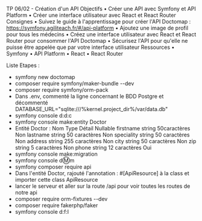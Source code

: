 TP 06/02 - Création d'un API
Objectifs
• Créer une API avec Symfony et API Platform
• Créer une interface utilisateur avec React et React Router
Consignes
• Suivez le guide à l'apprentissage pour créer l'API Doctomap : https://symfony.agiliteach.fr/#/api-platform
• Ajoutez une image de profil pour tous les médecins
• Créez une interface utilisateur avec React et React Router pour consommer l'API Doctomap
• Sécurisez l'API pour qu'elle ne puisse être appelée que par votre interface utilisateur
Ressources
• Symfony
• API Platform
• React
• React Router


Liste Etapes : 
- symfony new doctomap
- composer require symfony/maker-bundle --dev
- composer require symfony/orm-pack
- Dans .env, commenté la ligne concernant le BDD Postgre et décommenté DATABASE_URL="sqlite:///%kernel.project_dir%/var/data.db"
- symfony console d:d:c
- symfony console make:entity Doctor
- Entité Doctor : 
Nom	         Type	       Détail	         Nullable
firstname	  string	  50caractères	       Non
lastname	  string	  50 caractères	       Non
speciality	string	  50 caractères	       Non
address	    string	 255 caractères	       Non
city	      string	  50 caractères	       Non
zip	        string	   5 caractères	       Non
phone	      string	  12 caractères	       Oui
- symfony console make:migration
- symfony console d:m:m
- symfony composer require api
- Dans l'entité Doctor, rajouté l'annotation : #[ApiResource] à la class et importer cette class ApiResource
- lancer le serveur et aller sur la route /api pour voir toutes les routes de notre api
- composer require orm-fixtures --dev
- composer require fakerphp/faker
- symfony console d:f:l